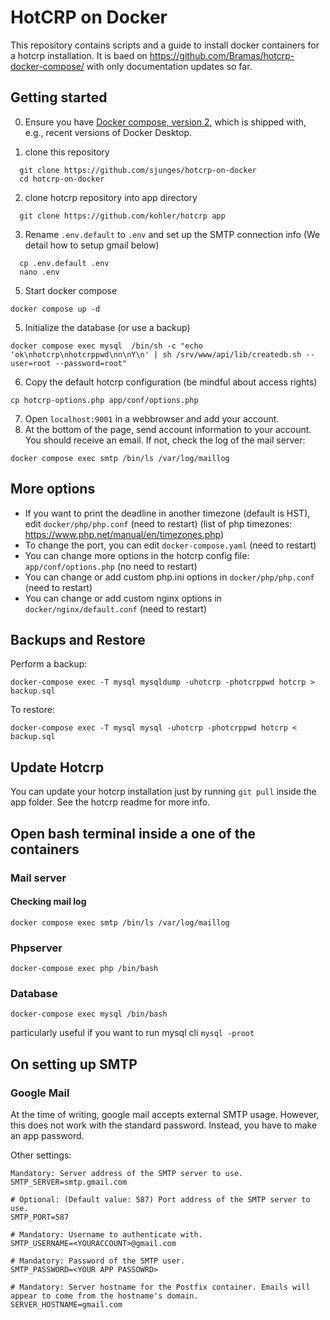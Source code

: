 # HotCRP on Docker

This repository contains scripts and a guide to install docker containers for a hotcrp installation. It is baed on https://github.com/Bramas/hotcrp-docker-compose/ with only documentation updates so far. 

## Getting started
0. Ensure you have [Docker compose, version 2](https://docs.docker.com/compose/release-notes/), which is shipped with, e.g., recent versions of Docker Desktop. 

1. clone this repository
  ```
    git clone https://github.com/sjunges/hotcrp-on-docker
    cd hotcrp-on-docker
  ```
2. clone hotcrp repository into app directory
  ```
    git clone https://github.com/kohler/hotcrp app
  ```
3. Rename `.env.default` to `.env` and set up the SMTP connection info (We detail how to setup gmail below)
  ```
    cp .env.default .env
    nano .env
  ```
5. Start docker compose
  ```
  docker compose up -d
  ```
5. Initialize the database (or use a backup)
  ```
  docker compose exec mysql  /bin/sh -c "echo 'ok\nhotcrp\nhotcrppwd\nn\nY\n' | sh /srv/www/api/lib/createdb.sh --user=root --password=root"
  ```
6. Copy the default hotcrp configuration (be mindful about access rights)
  ```
  cp hotcrp-options.php app/conf/options.php
  ```
7. Open `localhost:9001` in a webbrowser and add your account.
8. At the bottom of the page, send account information to your account. You should receive an email. If not, check the log of the mail server:
```
docker compose exec smtp /bin/ls /var/log/maillog
```

## More options

* If you want to print the deadline in another timezone (default is HST), edit `docker/php/php.conf` (need to restart) (list of php timezones: https://www.php.net/manual/en/timezones.php)
* To change the port, you can edit `docker-compose.yaml` (need to restart)
* You can change more options in the hotcrp config file: `app/conf/options.php` (no need to restart)
* You can change or add custom php.ini options in `docker/php/php.conf` (need to restart)
* You can change or add custom nginx options in `docker/nginx/default.conf` (need to restart)


## Backups and Restore

Perform a backup:
```
docker-compose exec -T mysql mysqldump -uhotcrp -photcrppwd hotcrp > backup.sql
```

To restore:
```
docker-compose exec -T mysql mysql -uhotcrp -photcrppwd hotcrp < backup.sql
```


## Update Hotcrp
You can update your hotcrp installation just by running `git pull` inside the app folder. See the hotcrp readme for more info.


## Open bash terminal inside a one of the containers

### Mail server

#### Checking mail log
```
docker compose exec smtp /bin/ls /var/log/maillog 
```

### Phpserver
```
docker-compose exec php /bin/bash
```

### Database
```
docker-compose exec mysql /bin/bash
```
particularly useful if you want to run mysql cli `mysql -proot`

## On setting up SMTP

### Google Mail
At the time of writing, google mail accepts external SMTP usage. However, this does not work with the standard password. Instead, you have to make an app password. 

Other settings:
```
Mandatory: Server address of the SMTP server to use.
SMTP_SERVER=smtp.gmail.com

# Optional: (Default value: 587) Port address of the SMTP server to use.
SMTP_PORT=587

# Mandatory: Username to authenticate with.
SMTP_USERNAME=<YOURACCOUNT>@gmail.com

# Mandatory: Password of the SMTP user.
SMTP_PASSWORD=<YOUR APP PASSOWRD>

# Mandatory: Server hostname for the Postfix container. Emails will appear to come from the hostname's domain.
SERVER_HOSTNAME=gmail.com
```
